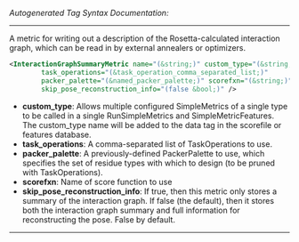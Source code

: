 <!-- THIS IS AN AUTOGENERATED FILE: Don't edit it directly, instead change the schema definition in the code itself. -->

_Autogenerated Tag Syntax Documentation:_

---
A metric for writing out a description of the Rosetta-calculated interaction graph, which can be read in by external annealers or optimizers.

```xml
<InteractionGraphSummaryMetric name="(&string;)" custom_type="(&string;)"
        task_operations="(&task_operation_comma_separated_list;)"
        packer_palette="(&named_packer_palette;)" scorefxn="(&string;)"
        skip_pose_reconstruction_info="(false &bool;)" />
```

-   **custom_type**: Allows multiple configured SimpleMetrics of a single type to be called in a single RunSimpleMetrics and SimpleMetricFeatures. 
 The custom_type name will be added to the data tag in the scorefile or features database.
-   **task_operations**: A comma-separated list of TaskOperations to use.
-   **packer_palette**: A previously-defined PackerPalette to use, which specifies the set of residue types with which to design (to be pruned with TaskOperations).
-   **scorefxn**: Name of score function to use
-   **skip_pose_reconstruction_info**: If true, then this metric only stores a summary of the interaction graph.  If false (the default), then it stores both the interaction graph summary and full information for reconstructing the pose.  False by default.

---
